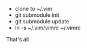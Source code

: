 - clone to ~/.vim
- git submodule init
- git submodule update
- ln -s ~/.vim/vimrc ~/.vimrc

That's all
